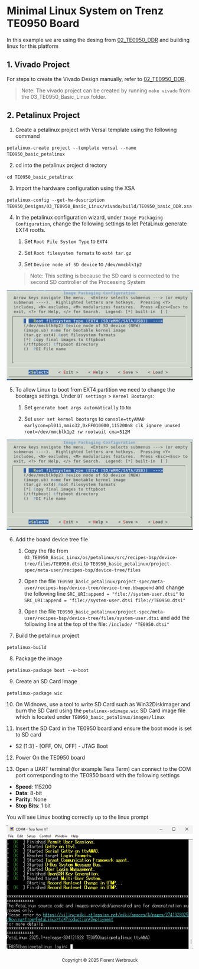 # Minimal Linux System on Trenz TE0950 Board

In this example we are using the desing from <a href="../02_TE0950_basic_DDR/">02_TE0950_DDR</a> and building linux for this platform

## 1. Vivado Project

For steps to create the Vivado Design manually, refer to <a href="../02_TE0950_basic_DDR/">02_TE0950_DDR</a>.

> Note: The vivado project can be created by running `make vivado` from the 03_TE0950_Basic_Linux folder.

## 2. Petalinux Project

1. Create a petalinux project with Versal template using the following command

`petalinux-create project --template versal --name TE0950_basic_petalinux`

2. cd into the petalinux project directory

`cd TE0950_basic_petalinux`

3. Import the hardware configuration using the XSA

`petalinux-config --get-hw-description TE0950_Designs/03_TE0950_Basic_Linux/vivado/build/TE0950_basic_DDR.xsa`

4. In the petalinux configuration wizard, under `Image Packaging Configuration`, change the following settings to let PetaLinux generate EXT4 rootfs.
   1. Set `Root File System Type` to `EXT4`

   2. Set `Root filesystem formats` to `ext4 tar.gz`

   3. Set `Device node of SD device` to `/dev/mmcblk1p2`

   >Note: This setting is because the SD card is connected to the second SD controller of the Processing System


![Petalinux Configuration](./img/petalinux-config-1.jpg)
 
5. To allow Linux to boot from EXT4 partition we need to change the bootargs settings. Under `DT settings` > `Kernel Bootargs`:

   1.  Set `generate boot args automatically` to `No`

   2. Set `user set kernel bootargs` to `console=ttyAMA0 earlycon=pl011,mmio32,0xFF010000,115200n8 clk_ignore_unused root=/dev/mmcblk1p2 rw rootwait cma=512M `

![Petalinux Configuration](./img/petalinux-config-1.jpg)

6. Add the board device tree file

   1. Copy the file from `03_TE0950_Basic_Linux/os/petalinux/src/recipes-bsp/device-tree/files/TE0950.dtsi` to `TE0950_basic_petalinux/project-spec/meta-user/recipes-bsp/device-tree/files`

   2. Open the file `TE0950_basic_petalinux/project-spec/meta-user/recipes-bsp/device-tree/device-tree.bbappend` and change the following line
   `SRC_URI:append = "file://system-user.dtsi"`
   to
   `SRC_URI:append = "file://system-user.dtsi file://TE0950.dtsi"`

   3.  Open the file `TE0950_basic_petalinux/project-spec/meta-user/recipes-bsp/device-tree/files/system-user.dtsi` and add the following line at the top of the file:
   `/include/ "TE0950.dtsi"`


7. Build the petalinux project

`petalinux-build`

8. Package the image

`petalinux-package boot --u-boot`

9. Create an SD Card image

`petalinux-package wic`

10. On Widnows, use a tool to write SD Card such as Win32DiskImager and burn the SD Card using the `petalinux-sdimage.wic` SD Card image file which is located under `TE0950_basic_petalinux/images/linux`

11. Insert the SD Card in the TE0950 board and ensure the boot mode is set to SD card
   - S2 [1:3] - [OFF, ON, OFF] - JTAG Boot

12. Power On the TE0950 board

13. Open a UART terminal (for example Tera Term) can connect to the COM port corresponding to the TE0950 board with the following settings
- **Speed**: 115200
- **Data**: 8-bit
- **Parity**: None
- **Stop Bits**: 1 bit

You will see Linux booting correctly up to the linux prompt

![Linux Boot](./img/linux.jpg)


<p class="sphinxhide" align="center"><sub>Copyright © 2025 Florent Werbrouck</sub></p>
